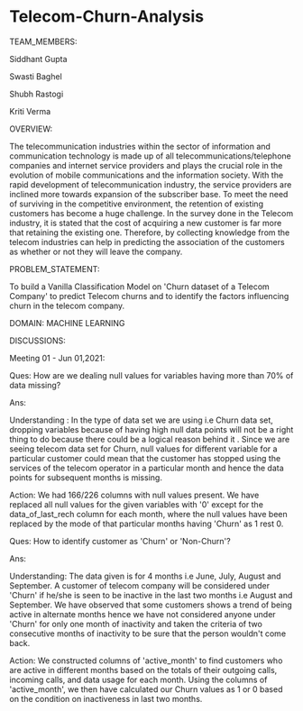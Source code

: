 # Telecom-Churn-Analysis
TEAM_MEMBERS:


Siddhant Gupta

Swasti Baghel

Shubh Rastogi

Kriti Verma


OVERVIEW:


The telecommunication industries within the sector of information and communication technology is made up of all telecommunications/telephone companies and internet service providers and plays the crucial role in the evolution of mobile communications and the information society. 
With the rapid development of telecommunication industry, the service providers are inclined more towards expansion of the subscriber base. To meet the need of surviving in the competitive environment, the retention of existing customers has become a huge challenge. 
In the survey done in the Telecom industry, it is stated that the cost of acquiring a new customer is far more that retaining the existing one. Therefore, by collecting knowledge from the telecom industries can help in predicting the association of the customers as whether or not they will leave the company.


PROBLEM_STATEMENT:


To build a Vanilla Classification Model on 'Churn dataset of a Telecom Company' to predict Telecom churns and to identify the factors influencing churn in the telecom company. 


DOMAIN: MACHINE LEARNING 


DISCUSSIONS: 


Meeting 01 - Jun 01,2021:

Ques: How are we dealing null values for variables having more than 70% of data missing?

Ans:

Understanding : In the type of data set we are using i.e Churn data set, dropping variables because of having high null data points will not be a right thing to do because there could be a logical reason behind it . Since we are seeing telecom data set for Churn, null values for different variable for a particular customer could mean that the customer has stopped using the services of the telecom operator in a particular month and hence the data points for subsequent months is missing.

Action: We had 166/226 columns with null values present. We have replaced all null values for the given variables with '0' except for the data_of_last_rech column for each month, where the null values have been replaced by the mode of that particular months having 'Churn' as 1 rest 0.

Ques: How to identify customer as 'Churn' or 'Non-Churn'?

Ans:

Understanding: The data given is for 4 months i.e June, July, August and September. A customer of telecom company will be considered under 'Churn' if he/she is seen to be inactive in the last two months i.e August and September. We have observed that some customers shows a trend of being active in alternate months hence we have not considered anyone under 'Churn' for only one month of inactivity and taken the criteria of two consecutive months of inactivity to be sure that the person wouldn't come back.

Action: We constructed columns of 'active_month' to find customers who are active in different months based on the totals of their outgoing calls, incoming calls, and data usage for each month. Using the columns of 'active_month', we then have calculated our Churn values as 1 or 0 based on the condition on inactiveness in last two months.




